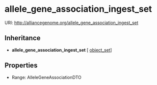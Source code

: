# allele_gene_association_ingest_set



URI: http://alliancegenome.org/allele_gene_association_ingest_set




## Inheritance

* **allele_gene_association_ingest_set** [ [object_set](object_set.md)]



## Properties

 * Range: AlleleGeneAssociationDTO


